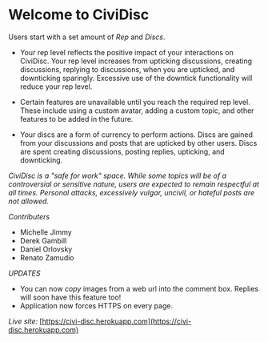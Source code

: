 # Welcome to CiviDisc
  
Users start with a set amount of _Rep_ and _Discs_.

  * Your rep level reflects the positive impact of your interactions on CiviDisc.  Your rep level increases from upticking discussions,  creating discussions, replying to discussions, when you are upticked, and downticking sparingly.  Excessive use of the downtick functionality will reduce your rep level.

  * Certain features are unavailable until you reach the required rep level.  These include using a custom avatar, adding a custom topic, and other features to be added in the future.

  * Your discs are a form of currency to perform actions.  Discs are gained from your discussions and posts that are upticked by other users.  Discs are spent creating discussions, posting replies, upticking, and downticking.

_CiviDisc is a "safe for work" space.  While some topics will be of a controversial or sensitive nature, users are expected to remain respectful at all times.  Personal attacks, excessively vulgar, uncivil, or hateful posts are not allowed._  

*Contributers*
  * Michelle Jimmy
  * Derek Gambill
  * Daniel Orlovsky
  * Renato Zamudio

*UPDATES*  

 * You can now _copy_ images from a web url into the comment box.  Replies will soon have this feature too!
 * Application now forces HTTPS on every page. 

*Live site:* [https://civi-disc.herokuapp.com](https://civi-disc.herokuapp.com)
